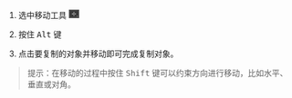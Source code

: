 1. 选中移动工具 <img src="./images/01.png" style="zoom: 33%;" />

2. 按住 <kbd>Alt</kbd> 键
3. 点击要复制的对象并移动即可完成复制对象。

> 提示：在移动的过程中按住 <kbd>Shift</kbd> 键可以约束方向进行移动，比如水平、垂直或对角。

